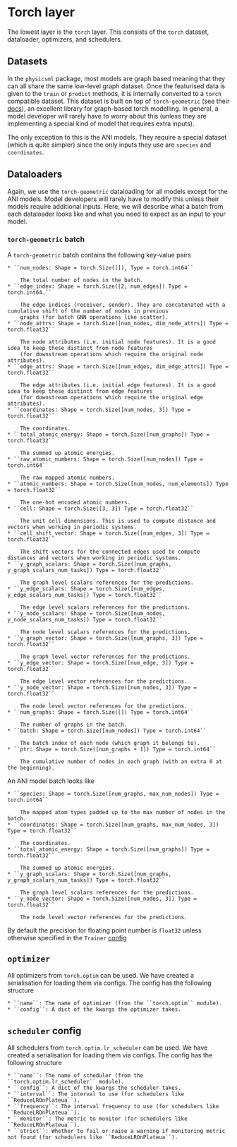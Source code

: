 # Torch layer

The lowest layer is the ``torch`` layer. This consists of the ``torch`` dataset, dataloader, optimizers, and schedulers.

## Datasets

In the ``physicsml`` package, most models are graph based meaning that they can all share the same low-level graph dataset.
Once the featurised data is given to the ``train`` or ``predict`` methods, it is internally converted to a ``torch`` compatible
dataset. This dataset is built on top of ``torch-geometric`` (see their [docs](https://pytorch-geometric.readthedocs.io/en/latest/)),
an excellent library for graph-based torch modelling. In general, a model developer will rarely have to worry about this
(unless they are implementing a special kind of model that requires extra inputs).

The only exception to this is the ANI models. They require a special dataset (which is quite simpler) since the only inputs
they use are ``species`` and ``coordinates``.

## Dataloaders

Again, we use the ``torch-geometric`` dataloading for all models except for the ANI models. Model developers will
rarely have to modify this unless their models require additional inputs. Here, we will describe what a batch from each
dataloader looks like and what you need to expect as an input to your model.

### ``torch-geometric`` batch

A ``torch-geometric`` batch contains the following key-value pairs


```{toggle}
* ``num_nodes: Shape = torch.Size([]), Type = torch.int64``

    The total number of nodes in the batch.
* ``edge_index: Shape = torch.Size([2, num_edges]) Type = torch.int64.``

    The edge indices (receiver, sender). They are concatenated with a cumulative shift of the number of nodes in previous
    graphs (for batch GNN operations like scatter).
* ``node_attrs: Shape = torch.Size([num_nodes, dim_node_attrs]) Type = torch.float32``

    The node attributes (i.e. initial node features). It is a good idea to keep these distinct from node features
    (for downstream operations which require the original node attributes).
* ``edge_attrs: Shape = torch.Size([num_edges, dim_edge_attrs]) Type = torch.float32``

    The edge attributes (i.e. initial edge features). It is a good idea to keep these distinct from edge features
    (for downstream operations which require the original edge attributes).
* ``coordinates: Shape = torch.Size([num_nodes, 3]) Type = torch.float32``

    The coordinates.
* ``total_atomic_energy: Shape = torch.Size([num_graphs]) Type = torch.float32``

    The summed up atomic energies.
* ``raw_atomic_numbers: Shape = torch.Size([num_nodes]) Type = torch.int64``

    The raw mapped atomic numbers.
* ``atomic_numbers: Shape = torch.Size([num_nodes, num_elements]) Type = torch.float32``

    The one-hot encoded atomic numbers.
* ``cell: Shape = torch.Size([3, 3]) Type = torch.float32``

    The unit cell dimensions. This is used to compute distance and vectors when working in periodic systems.
* ``cell_shift_vector: Shape = torch.Size([num_edges, 3]) Type = torch.float32``

    The shift vectors for the connected edges used to compute distances and vectors when working in periodic systems.
* ``y_graph_scalars: Shape = torch.Size([num_graphs, y_graph_scalars_num_tasks]) Type = torch.float32``

    The graph level scalars references for the predictions.
* ``y_edge_scalars: Shape = torch.Size([num_edges, y_edge_scalars_num_tasks]) Type = torch.float32``

    The edge level scalars references for the predictions.
* ``y_node_scalars: Shape = torch.Size([num_nodes, y_node_scalars_num_tasks]) Type = torch.float32``

    The node level scalars references for the predictions.
* ``y_graph_vector: Shape = torch.Size([num_graphs, 3]) Type = torch.float32``

    The graph level vector references for the predictions.
* ``y_edge_vector: Shape = torch.Size([num_edge, 3]) Type = torch.float32``

    The edge level vector references for the predictions.
* ``y_node_vector: Shape = torch.Size([num_nodes, 3]) Type = torch.float32``

    The node level vector references for the predictions.
* ``num_graphs: Shape = torch.Size([]) Type = torch.int64``

    The number of graphs in the batch.
* ``batch: Shape = torch.Size([num_nodes]) Type = torch.int64``

    The batch index of each node (which graph it belongs to).
* ``ptr: Shape = torch.Size([num_graphs + 1]) Type = torch.int64``

    The cumulative number of nodes in each graph (with an extra 0 at the beginning).
```

An ANI model batch looks like

```{toggle}
* ``species: Shape = torch.Size([num_graphs, max_num_nodes]) Type = torch.int64``

    The mapped atom types padded up to the max number of nodes in the batch.
* ``coordinates: Shape = torch.Size([num_graphs, max_num_nodes, 3]) Type = torch.float32``

    The coordinates.
* ``total_atomic_energy: Shape = torch.Size([num_graphs]) Type = torch.float32``

    The summed up atomic energies.
* ``y_graph_scalars: Shape = torch.Size([num_graphs, y_graph_scalars_num_tasks]) Type = torch.float32``

    The graph level scalars references for the predictions.
* ``y_node_vector: Shape = torch.Size([num_nodes, 3]) Type = torch.float32``

    The node level vector references for the predictions.
```

By default the precision for floating point number is ``float32`` unless otherwise specified in the ``Trainer`` [config](lightning_layer.md#trainer-config)

## ``optimizer``

All optimizers from ``torch.optim`` can be used. We have created a serialisation for loading them via configs. The config
has the following structure

```{toggle}
* ``name``: The name of optimizer (from the ``torch.optim`` module).
* ``config``: A dict of the kwargs the optimizer takes.
```

## ``scheduler`` config

All schedulers from ``torch.optim.lr_scheduler`` can be used. We have created a serialisation for loading them via configs.
The config has the following structure

```{toggle}
* ``name``: The name of scheduler (from the ``torch.optim.lr_scheduler`` module).
* ``config``: A dict of the kwargs the scheduler takes.
* ``interval``: The interval to use (for schedulers like ``ReduceLROnPlateua``).
* ``frequency``: The interval frequency to use (for schedulers like ``ReduceLROnPlateua``).
* ``monitor``: The metric to monitor (for schedulers like ``ReduceLROnPlateua``).
* ``strict``: Whether to fail or raise a warning if monitoring metric not found (for schedulers like ``ReduceLROnPlateua``).
```

